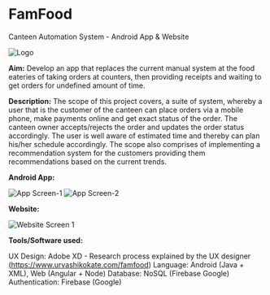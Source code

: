 # FamFood
Canteen Automation System - Android App &amp; Website

![Logo](https://user-images.githubusercontent.com/29853549/119223623-19b78980-bb18-11eb-8376-0a0c3f2dd449.png)

**Aim:** Develop an app that replaces the current manual system at the food eateries of taking orders at counters, then providing receipts and waiting to get orders for undefined amount of time.

**Description:**
The scope of this project covers, a suite of system, whereby a user that is the customer of the canteen can place orders via a mobile phone, make payments online and get exact status of the order. The canteen owner accepts/rejects the order and updates the order status accordingly. The user is well aware of estimated time and thereby can plan his/her schedule accordingly.
The scope also comprises of implementing a recommendation system for the customers providing them recommendations based on the current trends.

**Android App:**

![App Screen-1](https://user-images.githubusercontent.com/29853549/119223613-0b696d80-bb18-11eb-881e-d51c939b0887.png)
![App Screen-2](https://user-images.githubusercontent.com/29853549/119223618-11f7e500-bb18-11eb-819d-082497cd605a.png)

**Website:**

![Website Screen 1](https://user-images.githubusercontent.com/29853549/119223651-38b61b80-bb18-11eb-8ba6-d3e519d3d532.png)


**Tools/Software used:**

UX Design: Adobe XD - Research process explained by the UX designer (https://www.urvashikokate.com/famfood)
Language: Android (Java + XML), Web (Angular + Node)
Database: NoSQL (Firebase Google)
Authentication: Firebase (Google)

